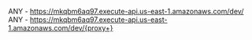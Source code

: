 ANY - https://mkqbm6aq97.execute-api.us-east-1.amazonaws.com/dev/
  ANY - https://mkqbm6aq97.execute-api.us-east-1.amazonaws.com/dev/{proxy+}